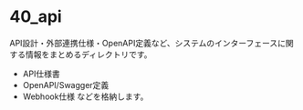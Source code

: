 # 40_api

API設計・外部連携仕様・OpenAPI定義など、システムのインターフェースに関する情報をまとめるディレクトリです。
- API仕様書
- OpenAPI/Swagger定義
- Webhook仕様
などを格納します。 